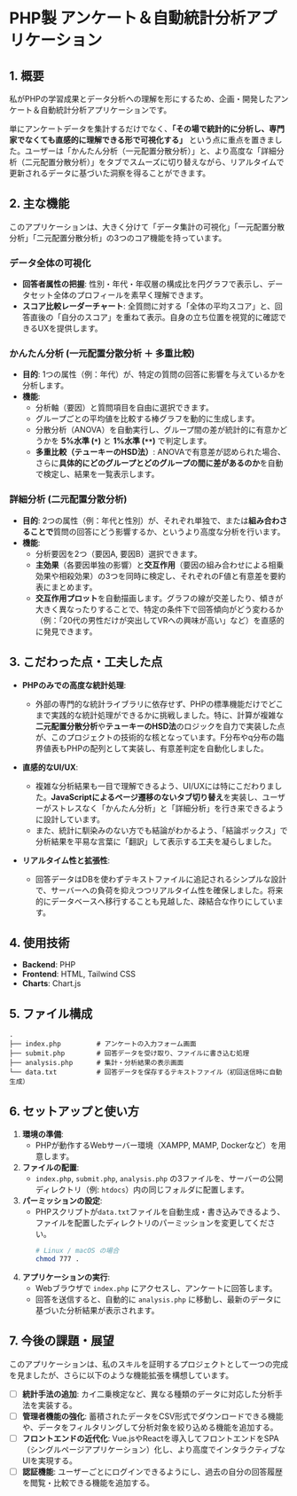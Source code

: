 # PHP製 アンケート＆自動統計分析アプリケーション

## 1\. 概要

私がPHPの学習成果とデータ分析への理解を形にするため、企画・開発したアンケート＆自動統計分析アプリケーションです。

単にアンケートデータを集計するだけでなく、**「その場で統計的に分析し、専門家でなくても直感的に理解できる形で可視化する」** という点に重点を置きました。ユーザーは「かんたん分析（一元配置分散分析）」と、より高度な「詳細分析（二元配置分散分析）」をタブでスムーズに切り替えながら、リアルタイムで更新されるデータに基づいた洞察を得ることができます。

## 2\. 主な機能

このアプリケーションは、大きく分けて「データ集計の可視化」「一元配置分散分析」「二元配置分散分析」の3つのコア機能を持っています。

### データ全体の可視化

  - **回答者属性の把握**: 性別・年代・年収層の構成比を円グラフで表示し、データセット全体のプロフィールを素早く理解できます。
  - **スコア比較レーダーチャート**: 全質問に対する「全体の平均スコア」と、回答直後の「自分のスコア」を重ねて表示。自身の立ち位置を視覚的に確認できるUXを提供します。

### かんたん分析 (一元配置分散分析 ＋ 多重比較)

  - **目的**: 1つの属性（例：年代）が、特定の質問の回答に影響を与えているかを分析します。
  - **機能**:
      - 分析軸（要因）と質問項目を自由に選択できます。
      - グループごとの平均値を比較する棒グラフを動的に生成します。
      - 分散分析（ANOVA）を自動実行し、グループ間の差が統計的に有意かどうかを **5%水準 (`*`)** と **1%水準 (`**`)** で判定します。
      - **多重比較（テューキーのHSD法）**: ANOVAで有意差が認められた場合、さらに**具体的にどのグループとどのグループの間に差があるのか**を自動で検定し、結果を一覧表示します。

### 詳細分析 (二元配置分散分析)

  - **目的**: 2つの属性（例：年代と性別）が、それぞれ単独で、または**組み合わさることで**質問の回答にどう影響するか、というより高度な分析を行います。
  - **機能**:
      - 分析要因を2つ（要因A, 要因B）選択できます。
      - **主効果**（各要因単独の影響）と**交互作用**（要因の組み合わせによる相乗効果や相殺効果）の3つを同時に検定し、それぞれのF値と有意差を要約表にまとめます。
      - **交互作用プロット**を自動描画します。グラフの線が交差したり、傾きが大きく異なったりすることで、特定の条件下で回答傾向がどう変わるか（例：「20代の男性だけが突出してVRへの興味が高い」など）を直感的に発見できます。

## 3\. こだわった点・工夫した点

  - **PHPのみでの高度な統計処理**:

      - 外部の専門的な統計ライブラリに依存せず、PHPの標準機能だけでどこまで実践的な統計処理ができるかに挑戦しました。特に、計算が複雑な**二元配置分散分析**や**テューキーのHSD法**のロジックを自力で実装した点が、このプロジェクトの技術的な核となっています。F分布やq分布の臨界値表もPHPの配列として実装し、有意差判定を自動化しました。

  - **直感的なUI/UX**:

      - 複雑な分析結果も一目で理解できるよう、UI/UXには特にこだわりました。**JavaScriptによるページ遷移のないタブ切り替え**を実装し、ユーザーがストレスなく「かんたん分析」と「詳細分析」を行き来できるように設計しています。
      - また、統計に馴染みのない方でも結論がわかるよう、「結論ボックス」で分析結果を平易な言葉に「翻訳」して表示する工夫を凝らしました。

  - **リアルタイム性と拡張性**:

      - 回答データはDBを使わずテキストファイルに追記されるシンプルな設計で、サーバーへの負荷を抑えつつリアルタイム性を確保しました。将来的にデータベースへ移行することも見越した、疎結合な作りにしています。

## 4\. 使用技術

  - **Backend**: PHP
  - **Frontend**: HTML, Tailwind CSS
  - **Charts**: Chart.js

## 5\. ファイル構成

```
.
├── index.php         # アンケートの入力フォーム画面
├── submit.php        # 回答データを受け取り、ファイルに書き込む処理
├── analysis.php      # 集計・分析結果の表示画面
└── data.txt          # 回答データを保存するテキストファイル（初回送信時に自動生成）
```

## 6\. セットアップと使い方

1.  **環境の準備**:
      - PHPが動作するWebサーバー環境（XAMPP, MAMP, Dockerなど）を用意します。
2.  **ファイルの配置**:
      - `index.php`, `submit.php`, `analysis.php` の3ファイルを、サーバーの公開ディレクトリ（例: `htdocs`）内の同じフォルダに配置します。
3.  **パーミッションの設定**:
      - PHPスクリプトが`data.txt`ファイルを自動生成・書き込みできるよう、ファイルを配置したディレクトリのパーミッションを変更してください。
        ```bash
        # Linux / macOS の場合
        chmod 777 .
        ```
4.  **アプリケーションの実行**:
      - Webブラウザで `index.php` にアクセスし、アンケートに回答します。
      - 回答を送信すると、自動的に `analysis.php` に移動し、最新のデータに基づいた分析結果が表示されます。

## 7\. 今後の課題・展望

このアプリケーションは、私のスキルを証明するプロジェクトとして一つの完成を見ましたが、さらに以下のような機能拡張を構想しています。

  - [ ] **統計手法の追加**: カイ二乗検定など、異なる種類のデータに対応した分析手法を実装する。
  - [ ] **管理者機能の強化**: 蓄積されたデータをCSV形式でダウンロードできる機能や、データをフィルタリングして分析対象を絞り込める機能を追加する。
  - [ ] **フロントエンドの近代化**: Vue.jsやReactを導入してフロントエンドをSPA（シングルページアプリケーション）化し、より高度でインタラクティブなUIを実現する。
  - [ ] **認証機能**: ユーザーごとにログインできるようにし、過去の自分の回答履歴を閲覧・比較できる機能を追加する。